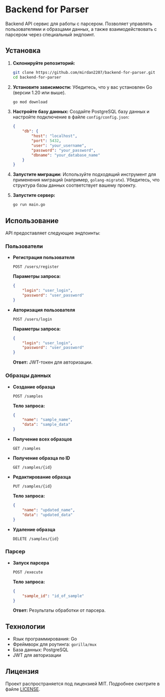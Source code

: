 # Backend for Parser

Backend API сервис для работы с парсером. Позволяет управлять пользователями и образцами данных, а также взаимодействовать с парсером через специальный эндпоинт.

## Установка

1. **Склонируйте репозиторий:**
   ```bash
   git clone https://github.com/mirdan2207/backend-for-parser.git
   cd backend-for-parser
   ```

2. **Установите зависимости:**
   Убедитесь, что у вас установлен Go (версии 1.20 или выше).
   ```bash
   go mod download
   ```

3. **Настройте базу данных:**
   Создайте PostgreSQL базу данных и настройте подключение в файле `config/config.json`:
   ```json
   {
       "db": {
           "host": "localhost",
           "port": 5432,
           "user": "your_username",
           "password": "your_password",
           "dbname": "your_database_name"
       }
   }
   ```

4. **Запустите миграции:**
   Используйте подходящий инструмент для применения миграций (например, `golang-migrate`). Убедитесь, что структура базы данных соответствует вашему проекту.

5. **Запустите сервер:**
   ```bash
   go run main.go
   ```

## Использование

API предоставляет следующие эндпоинты:

### **Пользователи**
- **Регистрация пользователя**
  ```http
  POST /users/register
  ```
  **Параметры запроса:**
  ```json
  {
      "login": "user_login",
      "password": "user_password"
  }
  ```

- **Авторизация пользователя**
  ```http
  POST /users/login
  ```
  **Параметры запроса:**
  ```json
  {
      "login": "user_login",
      "password": "user_password"
  }
  ```
  **Ответ:** JWT-токен для авторизации.

### **Образцы данных**
- **Создание образца**
  ```http
  POST /samples
  ```
  **Тело запроса:**
  ```json
  {
      "name": "sample_name",
      "data": "sample_data"
  }
  ```

- **Получение всех образцов**
  ```http
  GET /samples
  ```

- **Получение образца по ID**
  ```http
  GET /samples/{id}
  ```

- **Редактирование образца**
  ```http
  PUT /samples/{id}
  ```
  **Тело запроса:**
  ```json
  {
      "name": "updated_name",
      "data": "updated_data"
  }
  ```

- **Удаление образца**
  ```http
  DELETE /samples/{id}
  ```

### **Парсер**
- **Запуск парсера**
  ```http
  POST /execute
  ```
  **Тело запроса:**
  ```json
  {
      "sample_id": "id_of_sample"
  }
  ```
  **Ответ:** Результаты обработки от парсера.

## Технологии
- Язык программирования: Go
- Фреймворк для роутинга: `gorilla/mux`
- База данных: PostgreSQL
- JWT для авторизации

## Лицензия
Проект распространяется под лицензией MIT. Подробнее смотрите в файле [LICENSE](LICENSE).
